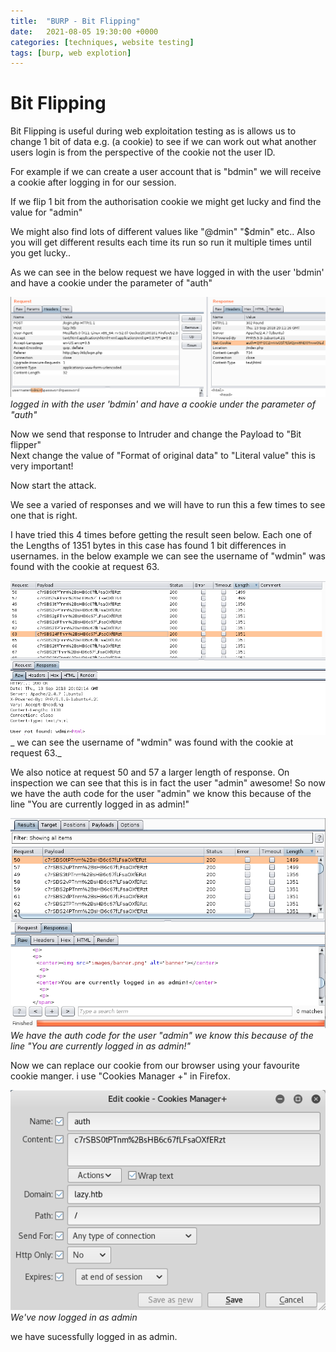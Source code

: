 ```yaml
---
title:  "BURP - Bit Flipping"
date:   2021-08-05 19:30:00 +0000
categories: [techniques, website testing]
tags: [burp, web explotion]
---
```


Bit Flipping
============

Bit Flipping is useful during web exploitation testing as is allows us to change 1 bit of data e.g. (a cookie) to see if we can work out what another users login is from the perspective of the cookie not the user ID.   

For example if we can create a user account that is "bdmin" we will receive a cookie after logging in for our session.   
 
If we flip 1 bit from the authorisation cookie we might get lucky and find the value for "admin"   

We might also find lots of different values like "@dmin" "$dmin" etc.. Also you will get different results each time its run so run it multiple times until you get lucky..   

As we can see in the below request we have logged in with the user 'bdmin' and have a cookie under the parameter of "auth"   

![img-description](/images/bit-flip-1.png)
_logged in with the user 'bdmin' and have a cookie under the parameter of "auth"_


Now we send that response to Intruder and change the Payload to "Bit flipper"   
Next change the value of "Format of original data" to "Literal value" this is very important!   

Now start the attack.   

We see a varied of responses and we will have to run this a few times to see one that is right.   

I have tried this 4 times before getting the result seen below.  Each one of the Lengths of 1351 bytes in this case has found 1 bit differences in usernames. in the below example we can see the username of "wdmin" was found with the cookie at request 63.   


![img-description](/images/bit-flip-2.png)
_ we can see the username of "wdmin" was found with the cookie at request 63._


We also notice at request 50 and 57 a larger length of response. On inspection we can see that this is in fact the user "admin" awesome! So now we have the auth code for the user "admin" we know this because of the line "You are currently logged in as admin!"   

![img-description](/images/bit-flip-3.png)
_We have the auth code for the user "admin" we know this because of the line "You are currently logged in as admin!"_


Now we can replace our cookie from our browser using your favourite cookie manger. i use "Cookies Manager +" in Firefox.   

![img-description](/images/bit-flip-4.png)
_We've now logged in as admin_

we have sucessfully logged in as admin.



